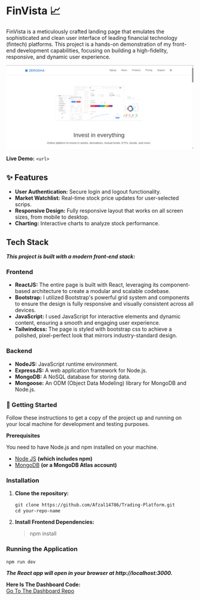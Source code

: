 # FinVista 📈

FinVista is a meticulously crafted landing page that emulates the sophisticated and clean user interface of leading financial technology (fintech) platforms. This project is a hands-on demonstration of my front-end development capabilities, focusing on building a high-fidelity, responsive, and dynamic user experience.

![Project Banner](./public/assets/Banner_Zerodha.png)

**Live Demo:** `<url>`


## ✨ Features

-   **User Authentication:** Secure login and logout functionality.
-   **Market Watchlist:** Real-time stock price updates for user-selected scrips.
-   **Responsive Design:** Fully responsive layout that works on all screen sizes, from mobile to desktop.
-   **Charting:** Interactive charts to analyze stock performance.

## Tech Stack
___This project is built with a modern front-end stack:___  

### Frontend  
-   **ReactJS:** The entire page is built with React, leveraging its component-based architecture to create a modular and scalable codebase.  
-   **Bootstrap:** I utilized Bootstrap's powerful grid system and components to ensure the design is fully responsive and visually consistent across all devices.  
-   **JavaScript:** I used JavaScript for interactive elements and dynamic content, ensuring a smooth and engaging user experience.  
-   **Tailwindcss:** The page is styled with bootstrap css to achieve a polished, pixel-perfect look that mirrors industry-standard design. 

### Backend  
-   **NodeJS:** JavaScript runtime environment.
-   **ExpressJS:** A web application framework for Node.js.
-   **MongoDB:** A NoSQL database for storing data.
-   **Mongoose:** An ODM (Object Data Modeling) library for MongoDB and Node.js.

### 🚀 Getting Started
Follow these instructions to get a copy of the project up and running on your local machine for development and testing purposes.  

**Prerequisites**   

You need to have Node.js and npm installed on your machine.  

-   [Node JS](https://nodejs.org) **(which includes npm)**  
-   [MongoDB](https://www.mongodb.com/try/download/community) **(or a MongoDB Atlas account)**  

### Installation  

1. **Clone the repository:**

    ```
    git clone https://github.com/Afzal14786/Trading-Platform.git
    cd your-repo-name
    ```
2. **Install Frontend Dependencies:** 

    > npm install  

### Running the Application  

    npm run dev

**_The React app will open in your browser at http://localhost:3000._**  

**Here Is The Dashboard Code:**  
[Go To The Dashboard Repo](https://github.com/Afzal14786/trading-dashboard.git)
